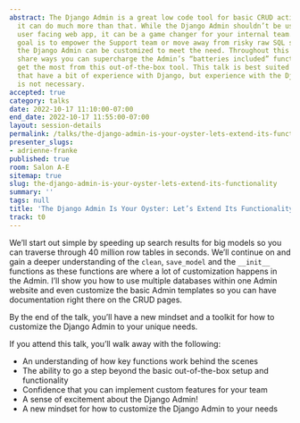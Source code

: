 ```yaml
---
abstract: The Django Admin is a great low code tool for basic CRUD actions. However,
  it can do much more than that. While the Django Admin shouldn’t be used as your
  user facing web app, it can be a game changer for your internal team. Whether the
  goal is to empower the Support team or move away from risky raw SQL statements,
  the Django Admin can be customized to meet the need. Throughout this talk, I will
  share ways you can supercharge the Admin’s “batteries included” functionality and
  get the most from this out-of-the-box tool. This talk is best suited for people
  that have a bit of experience with Django, but experience with the Django Admin
  is not necessary.
accepted: true
category: talks
date: 2022-10-17 11:10:00-07:00
end_date: 2022-10-17 11:55:00-07:00
layout: session-details
permalink: /talks/the-django-admin-is-your-oyster-lets-extend-its-functionality/
presenter_slugs:
- adrienne-franke
published: true
room: Salon A-E
sitemap: true
slug: the-django-admin-is-your-oyster-lets-extend-its-functionality
summary: ''
tags: null
title: 'The Django Admin Is Your Oyster: Let’s Extend Its Functionality'
track: t0
---
```


We’ll start out simple by speeding up search results for big models so you can traverse through 40 million row tables in seconds. We’ll continue on and gain a deeper understanding of the `clean`, `save_model` and the `__init__` functions as these functions are where a lot of customization happens in the Admin. I’ll show you how to use multiple databases within one Admin website and even customize the basic Admin templates so you can have documentation right there on the CRUD pages.

By the end of the talk, you’ll have a new mindset and a toolkit for how to customize the Django Admin to your unique needs.

If you attend this talk, you’ll walk away with the following:
 - An understanding of how key functions work behind the scenes
 - The ability to go a step beyond the basic out-of-the-box setup and functionality
 - Confidence that you can implement custom features for your team
 - A sense of excitement about the Django Admin!
 - A new mindset for how to customize the Django Admin to your needs
